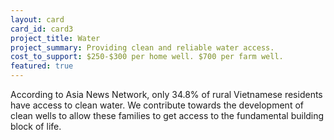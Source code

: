 ```yaml
---
layout: card
card_id: card3
project_title: Water
project_summary: Providing clean and reliable water access.
cost_to_support: $250-$300 per home well. $700 per farm well.
featured: true
---
```

<p>According to Asia News Network, only 34.8% of rural Vietnamese residents have access to clean water. We contribute towards the development of clean wells to allow these families to get access to the fundamental building block of life.</p>

